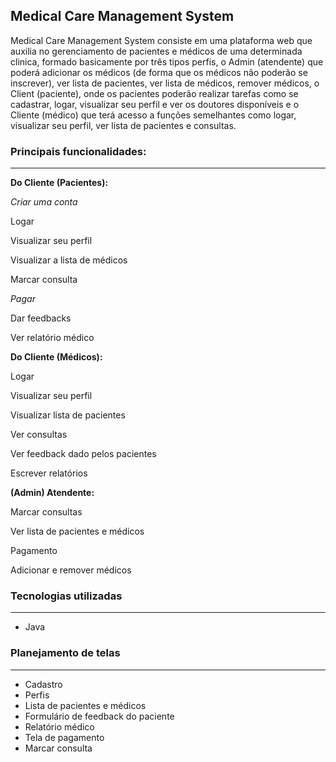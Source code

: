 
## Medical Care Management System

Medical Care Management System consiste em uma plataforma web que auxilia no gerenciamento de pacientes e médicos de uma determinada clinica, formado basicamente por três tipos perfis, o Admin (atendente) que poderá adicionar os médicos (de forma que os médicos não poderão se inscrever), ver lista de pacientes, ver lista de médicos, remover médicos, o Client (paciente), onde os pacientes poderão realizar tarefas como se cadastrar, logar, visualizar seu perfil e ver os doutores disponíveis e o Cliente (médico) que terá acesso a funções semelhantes como logar, visualizar seu perfil, ver lista de pacientes e consultas.

### **Principais funcionalidades:**

---

**Do Cliente (Pacientes):**

*Criar uma conta*

Logar

Visualizar seu perfil

Visualizar a lista de médicos

Marcar consulta

*Pagar*

Dar feedbacks

Ver relatório médico

**Do Cliente (Médicos):**

Logar

Visualizar seu perfil

Visualizar lista de pacientes

Ver consultas

Ver feedback dado pelos pacientes

Escrever relatórios

**(Admin) Atendente:**

Marcar consultas

Ver lista de pacientes e médicos

Pagamento

Adicionar e remover médicos

### Tecnologias utilizadas

---

- Java

### Planejamento de telas

---

- Cadastro
- Perfis
- Lista de pacientes e médicos
- Formulário de feedback do paciente
- Relatório médico
- Tela de pagamento
- Marcar consulta
